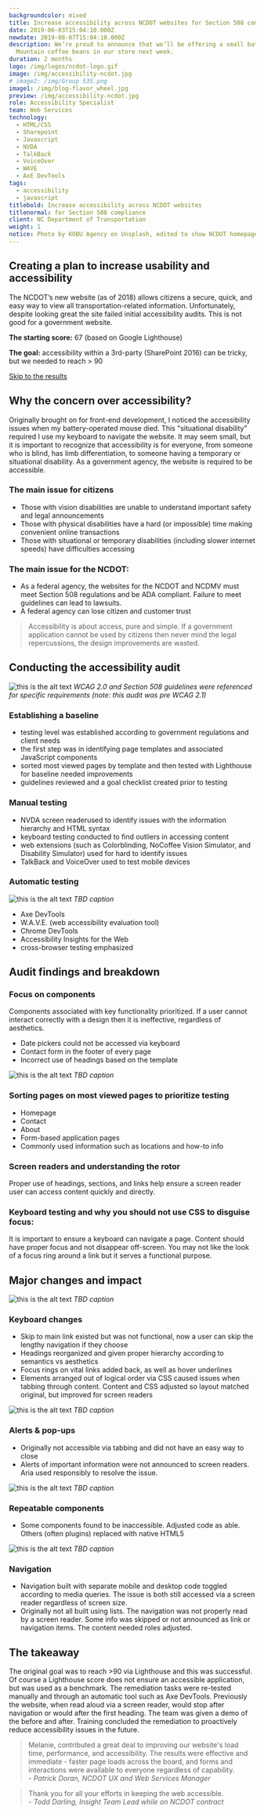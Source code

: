 ```yaml
---
backgroundcolor: mixed
title: Increase accessibility across NCDOT websites for Section 508 compliance
date: 2019-06-03T15:04:10.000Z
newdate: 2019-08-07T15:04:10.000Z
description: We’re proud to announce that we’ll be offering a small batch of Jamaica Blue
  Mountain coffee beans in our store next week.
duration: 2 months
logo: /img/logos/ncdot-logo.gif
image: /img/accessibility-ncdot.jpg
# image2: /img/Group 535.png
image1: /img/blog-flavor_wheel.jpg
preview: /img/accessibility-ncdot.jpg
role: Accessibility Specialist 
team: Web Services
technology:
  - HTML/CSS
  - Sharepoint
  - Javascript
  - NVDA
  - TalkBack
  - VoiceOver
  - WAVE
  - AxE DevTools
tags:
  - accessibility
  - javascript
titlebold: Increase accessibility across NCDOT websites
titlenormal: for Section 508 compliance
client: NC Department of Transportation
weight: 1
notice: Photo by KOBU Agency on Unsplash, edited to show NCDOT homepage
---
```


## Creating a plan to increase usability and accessibility

The NCDOT’s new website (as of 2018) allows citizens a secure, quick, and easy way to view all transportation-related information. Unfortunately, despite looking great the site failed initial accessibility audits. This is not good for a government website.

**The starting score:** 67 (based on Google Lighthouse)

**The goal:** accessibility within a 3rd-party (SharePoint 2016) can be tricky, but 
we needed to reach > 90  

[Skip to the results](post/ncdot-accessibility/#comparing-the-results)

## Why the concern over accessibility?

Originally brought on for front-end development, I noticed the accessibility issues when my battery-operated mouse died. This "situational disability" required I use my keyboard to navigate the website. It may seem small, but it is important to recognize that accessibility is for everyone, from someone who is blind, has limb differentiation, to someone having a temporary or situational disability. As a government agency, the website is required to be accessible.   
 
### The main issue for citizens
- Those with vision disabilities are unable to understand important safety and legal announcements
- Those with physical disabilities have a hard (or impossible) time making convenient online transactions
- Those with situational or temporary disabilities (including slower internet speeds) have difficulties accessing
 
### The main issue for the NCDOT: 
- As a federal agency, the websites for the NCDOT and NCDMV must meet Section 508 regulations and be ADA compliant. Failure to meet guidelines can lead to lawsuits.     
- A federal agency can lose citizen and customer trust

> Accessibility is about access, pure and simple. If a government application cannot be used by citizens then never mind the legal repercussions, the design improvements are wasted.

## Conducting the accessibility audit
![this is the alt text](/img/ncdot-a11y2.png "Title is optional")
*WCAG 2.0 and Section 508 guidelines were referenced for specific requirements (note: this audit was pre WCAG 2.1)*

### Establishing a baseline
- testing level was established according to government regulations and client needs
- the first step was in identifying page templates and associated JavaScript components 
- sorted most viewed pages by template and then tested with Lighthouse for baseline needed improvements 
- guidelines reviewed and a goal checklist created prior to testing

### Manual testing
- NVDA screen readerused to identify issues with the information hierarchy and HTML syntax
- keyboard testing conducted to find outliers in accessing content
- web extensions (such as Colorblinding, NoCoffee Vision Simulator, and Disability Simulator) used for hard to identify issues
- TalkBack and VoiceOver used to test mobile devices

### Automatic testing
![this is the alt text](/img/ncdot-a11y.png "Title is optional")
*TBD caption*

- Axe DevTools
- W.A.V.E. (web accessibility evaluation tool)
- Chrome DevTools
- Accessibility Insights for the Web
- cross-browser testing emphasized

## Audit findings and breakdown
### Focus on components
Components associated with key functionality prioritized. If a user cannot interact correctly with a design then it is ineffective, regardless of aesthetics.
- Date pickers could not be accessed via keyboard
- Contact form in the footer of every page
- Incorrect use of headings based on the template


![this is the alt text](/img/ncdot-wave.png "Title is optional")
*TBD caption*

### Sorting pages on most viewed pages to prioritize testing 
- Homepage
- Contact
- About
- Form-based application pages
- Commonly used information such as locations and how-to info


### Screen readers and understanding the rotor 
Proper use of headings, sections, and links help ensure a screen reader user can access content quickly and directly.

### Keyboard testing and why you should not use CSS to disguise focus:  
It is important to ensure a keyboard can navigate a page. Content should have proper focus and not disappear off-screen. You may not like the look of a focus ring around a link but it serves a functional purpose.

## Major changes and impact

![this is the alt text](/img/ncdot-acc-overview.png "Title is optional")
*TBD caption*

### Keyboard changes  
- Skip to main link existed but was not functional, now a user can skip the lengthy navigation if they choose
- Headings reorganized and given proper hierarchy according to semantics vs aesthetics
- Focus rings on vital links added back, as well as hover underlines
- Elements arranged out of logical order via CSS caused issues when tabbing through content. Content and CSS adjusted so layout matched original, but improved for screen readers


![this is the alt text](/img/ncdot-alert.png "Title is optional")
*TBD caption*

### Alerts & pop-ups
- Originally not accessible via tabbing and did not have an easy way to close
- Alerts of important information were not announced to screen readers. Aria used responsibly to resolve the issue.


![this is the alt text](/img/ncdot-components.png "Title is optional")
*TBD caption*

### Repeatable components
- Some components found to be inaccessible.  Adjusted code as able. Others (often plugins) replaced with native HTML5

![this is the alt text](/img/ncdot-navigation.png "Title is optional")
*TBD caption*

### Navigation
- Navigation built with separate mobile and desktop code toggled according to media queries. The issue is both still accessed via a screen reader regardless of screen size.
- Originally not all built using lists. The navigation was not properly read by a screen reader. Some info was skipped or not announced as link or navigation items. The content needed roles adjusted.


## The takeaway
 
The original goal was to reach >90 via Lighthouse and this was successful. Of course a Lighthouse score does not ensure an accessible application, but was used as a benchmark. The remediation tasks were re-tested manually and through an automatic tool such as Axe DevTools. Previously the website, when read aloud via a screen reader, would stop after navigation or would after the first heading. The team was given a demo of the before and after. Training concluded the remediation to proactively reduce accessibility issues in the future. 

> Melanie, contributed a great deal to improving our website's load time, performance, and accessibility. The results were effective and immediate - faster page loads across the board, and forms and interactions were available to everyone regardless of capability.  
*- Patrick Doran, NCDOT UX and Web Services Manager*

> Thank you for all your efforts in keeping the web accessible.   
*- Todd Darling, Insight Team Lead while on NCDOT contract*